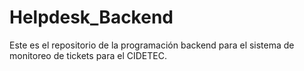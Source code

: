 # Helpdesk_Backend
 Este es el repositorio de la programación backend para el sistema de monitoreo de tickets para el CIDETEC.
